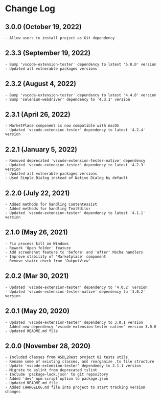 # Change Log

## 3.0.0 (October 19, 2022)
	- Allow users to install project as Git dependency

## 2.3.3 (September 19, 2022)
	- Bump 'vscode-extension-tester' dependency to latest '5.0.0' version
	- Updated all vulnerable packages versions

## 2.3.2 (August 4, 2022)
	- Bump 'vscode-extension-tester' dependency to latest '4.4.0' version
	- Bump 'selenium-webdriver' dependency to '4.3.1' version

## 2.3.1 (April 26, 2022)
	- MarketPlace component is now compatible with macOS
	- Updated 'vscode-extension-tester' dependency to latest '4.2.4' version

## 2.2.1 (January 5, 2022)
	- Removed deprecated 'vscode-extension-tester-native' dependency
	- Updated 'vscode-extension-tester' dependency to latest '4.2.3' version
	- Updated all vulnerable packages versions
	- Used Simple Dialog instead of Native Dialog by default

## 2.2.0 (July 22, 2021)
	- Added methods for handling ContentAssist
	- Added methods for handling TextEditor
	- Updated 'vscode-extension-tester' dependency to latest '4.1.1' version

## 2.1.0 (May 26, 2021)
	- Fix process kill on Windows
	- Rework 'Open folder' feature
	- Add screenshot feature to 'before' and 'after' Mocha handlers
	- Improve stability of 'Marketplace' component
	- Remove static check from 'OutputView'

## 2.0.2 (Mar 30, 2021)
	- Updated 'vscode-extension-tester' dependency to '4.0.2' version
	- Updated 'vscode-extension-tester-native' dependency to '3.0.2' version

## 2.0.1 (May 20, 2020)
	- Updated 'vscode-extension-tester' dependency to 3.0.1 version
	- Added new dependency 'vscode-extension-tester-native' version 3.0.0
	- Updated README.md file

## 2.0.0 (November 28, 2020)
	- Included classes from WSDL2Rest project UI tests utils
	- Rename some of existing classes, and reorganize .ts file structure
	- Update 'vscode-extension-tester' dependency to 2.1.1 version
	- Migrate to eslint from deprecated tslint
	- Include 'package-lock.json' to git repository
	- Added 'dev' npm script option to package.json
	- Updated README.md file
	- Added CHANGELOG.md file into project to start tracking version changes